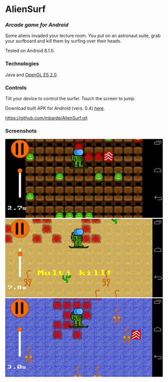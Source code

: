 # AlienSurf
### *Arcade game for Android*

Some aliens invaded your lecture room.
You put on an astronaut suite, grab your surfboard and kill them by surfing over their heads.<br>

Tested on Android 8.1.0.<br>

### Technologies

Java and [OpenGL ES 2.0](ttps://www.khronos.org/opengles).

### Controls

Tilt your device to control the surfer. Touch the screen to jump.

Download built APK for Android (vers. 0.4) [here](https://mbarde.de/files/AlienSurf.apk).

https://github.com/mbarde/AlienSurf.git

### Screenshots

![Screenshot](https://github.com/mbarde/AlienSurf/blob/master/docs/as-screen.jpg?raw=true)
![Screenshot](https://github.com/mbarde/AlienSurf/blob/master/docs/as-screen-2.jpg?raw=true)
![Screenshot](https://github.com/mbarde/AlienSurf/blob/master/docs/as-screen-3.jpg?raw=true)
